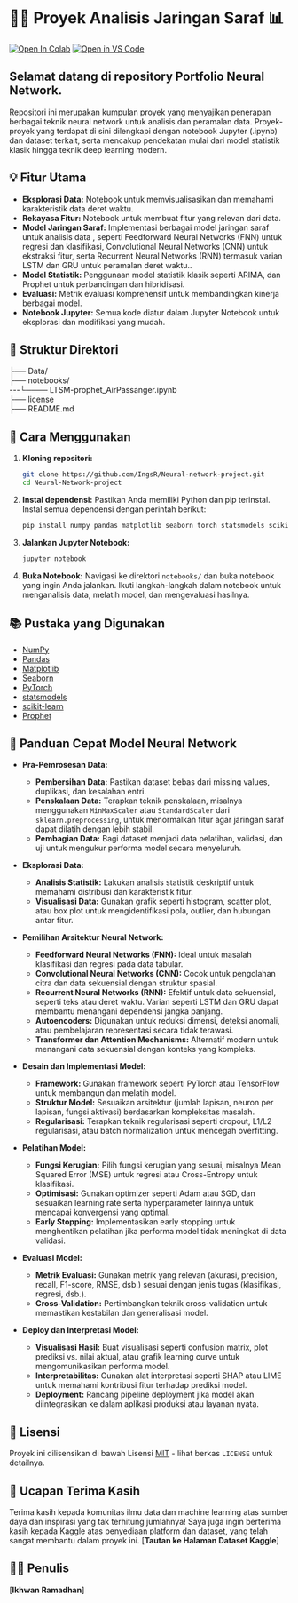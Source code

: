 # 🧠🤖 Proyek Analisis Jaringan Saraf 📊

[![Open In Colab](https://colab.research.google.com/assets/colab-badge.svg)](https://colab.research.google.com/github/USERNAME/Neural-Network-Time-Series)
[![Open in VS Code](https://img.shields.io/badge/Open%20in%20VS%20Code-blue?style=flat-square&logo=visual-studio-code)](https://vscode.dev/github/USERNAME/Neural-Network-Time-Series)

## Selamat datang di repository Portfolio Neural Network. 
Repositori ini merupakan kumpulan proyek yang menyajikan penerapan berbagai teknik neural network untuk analisis dan peramalan data. Proyek-proyek yang terdapat di sini dilengkapi dengan notebook Jupyter (.ipynb) dan dataset terkait, serta mencakup pendekatan mulai dari model statistik klasik hingga teknik deep learning modern.


## 💡 Fitur Utama

*   **Eksplorasi Data:**  Notebook untuk memvisualisasikan dan memahami karakteristik data deret waktu.
*   **Rekayasa Fitur:**  Notebook untuk membuat fitur yang relevan dari data.
*   **Model Jaringan Saraf:**  Implementasi berbagai model jaringan saraf untuk analisis data , seperti Feedforward Neural Networks (FNN) untuk regresi dan klasifikasi, Convolutional Neural Networks (CNN) untuk ekstraksi fitur, serta Recurrent Neural Networks (RNN) termasuk varian LSTM dan GRU untuk peramalan deret waktu..
*   **Model Statistik:**  Penggunaan model statistik klasik seperti ARIMA, dan Prophet untuk perbandingan dan hibridisasi.
*   **Evaluasi:**  Metrik evaluasi komprehensif untuk membandingkan kinerja berbagai model.
*   **Notebook Jupyter:**  Semua kode diatur dalam Jupyter Notebook untuk eksplorasi dan modifikasi yang mudah.



## 📂 Struktur Direktori

├── Data/        
├── notebooks/        
---└──── LTSM-prophet_AirPassanger.ipynb         
├── license         
├── README.md             


## 🚀 Cara Menggunakan

1.  **Kloning repositori:**

    ```bash
    git clone https://github.com/IngsR/Neural-network-project.git
    cd Neural-Network-project
    ```

2.  **Instal dependensi:** Pastikan Anda memiliki Python dan pip terinstal. Instal semua dependensi dengan perintah berikut:

    ```bash
    pip install numpy pandas matplotlib seaborn torch statsmodels scikit-learn prophet
    ```

3.  **Jalankan Jupyter Notebook:**

    ```bash
    jupyter notebook
    ```

4.  **Buka Notebook:** Navigasi ke direktori `notebooks/` dan buka notebook yang ingin Anda jalankan.  Ikuti langkah-langkah dalam notebook untuk menganalisis data, melatih model, dan mengevaluasi hasilnya.

## 📚 Pustaka yang Digunakan

*   [NumPy](https://numpy.org/)
*   [Pandas](https://pandas.pydata.org/)
*   [Matplotlib](https://matplotlib.org/)
*   [Seaborn](https://seaborn.pydata.org/)
*   [PyTorch](https://pytorch.org/)
*   [statsmodels](https://www.statsmodels.org/stable/index.html)
*   [scikit-learn](https://scikit-learn.org/stable/)
*   [Prophet](https://facebook.github.io/prophet/)

## 📝 Panduan Cepat Model Neural Network

- **Pra-Pemrosesan Data:**
  - **Pembersihan Data:** Pastikan dataset bebas dari missing values, duplikasi, dan kesalahan entri.
  - **Penskalaan Data:** Terapkan teknik penskalaan, misalnya menggunakan `MinMaxScaler` atau `StandardScaler` dari `sklearn.preprocessing`, untuk menormalkan fitur agar jaringan saraf dapat dilatih dengan lebih stabil.
  - **Pembagian Data:** Bagi dataset menjadi data pelatihan, validasi, dan uji untuk mengukur performa model secara menyeluruh.

- **Eksplorasi Data:**
  - **Analisis Statistik:** Lakukan analisis statistik deskriptif untuk memahami distribusi dan karakteristik fitur.
  - **Visualisasi Data:** Gunakan grafik seperti histogram, scatter plot, atau box plot untuk mengidentifikasi pola, outlier, dan hubungan antar fitur.

- **Pemilihan Arsitektur Neural Network:**
  - **Feedforward Neural Networks (FNN):** Ideal untuk masalah klasifikasi dan regresi pada data tabular.
  - **Convolutional Neural Networks (CNN):** Cocok untuk pengolahan citra dan data sekuensial dengan struktur spasial.
  - **Recurrent Neural Networks (RNN):** Efektif untuk data sekuensial, seperti teks atau deret waktu. Varian seperti LSTM dan GRU dapat membantu menangani dependensi jangka panjang.
  - **Autoencoders:** Digunakan untuk reduksi dimensi, deteksi anomali, atau pembelajaran representasi secara tidak terawasi.
  - **Transformer dan Attention Mechanisms:** Alternatif modern untuk menangani data sekuensial dengan konteks yang kompleks.

- **Desain dan Implementasi Model:**
  - **Framework:** Gunakan framework seperti PyTorch atau TensorFlow untuk membangun dan melatih model.
  - **Struktur Model:** Sesuaikan arsitektur (jumlah lapisan, neuron per lapisan, fungsi aktivasi) berdasarkan kompleksitas masalah.
  - **Regularisasi:** Terapkan teknik regularisasi seperti dropout, L1/L2 regularisasi, atau batch normalization untuk mencegah overfitting.

- **Pelatihan Model:**
  - **Fungsi Kerugian:** Pilih fungsi kerugian yang sesuai, misalnya Mean Squared Error (MSE) untuk regresi atau Cross-Entropy untuk klasifikasi.
  - **Optimisasi:** Gunakan optimizer seperti Adam atau SGD, dan sesuaikan learning rate serta hyperparameter lainnya untuk mencapai konvergensi yang optimal.
  - **Early Stopping:** Implementasikan early stopping untuk menghentikan pelatihan jika performa model tidak meningkat di data validasi.

- **Evaluasi Model:**
  - **Metrik Evaluasi:** Gunakan metrik yang relevan (akurasi, precision, recall, F1-score, RMSE, dsb.) sesuai dengan jenis tugas (klasifikasi, regresi, dsb.).
  - **Cross-Validation:** Pertimbangkan teknik cross-validation untuk memastikan kestabilan dan generalisasi model.

- **Deploy dan Interpretasi Model:**
  - **Visualisasi Hasil:** Buat visualisasi seperti confusion matrix, plot prediksi vs. nilai aktual, atau grafik learning curve untuk mengomunikasikan performa model.
  - **Interpretabilitas:** Gunakan alat interpretasi seperti SHAP atau LIME untuk memahami kontribusi fitur terhadap prediksi model.
  - **Deployment:** Rancang pipeline deployment jika model akan diintegrasikan ke dalam aplikasi produksi atau layanan nyata.


## 📝 Lisensi

Proyek ini dilisensikan di bawah Lisensi [MIT](LICENSE) - lihat berkas `LICENSE` untuk detailnya.

## 🙏 Ucapan Terima Kasih

Terima kasih kepada komunitas ilmu data dan machine learning atas sumber daya dan inspirasi yang tak terhitung jumlahnya!
Saya juga ingin berterima kasih kepada Kaggle atas penyediaan platform dan dataset, yang telah sangat membantu dalam proyek ini. [**Tautan ke Halaman Dataset Kaggle**]


## 🧑‍💻 Penulis
[**Ikhwan Ramadhan**]

